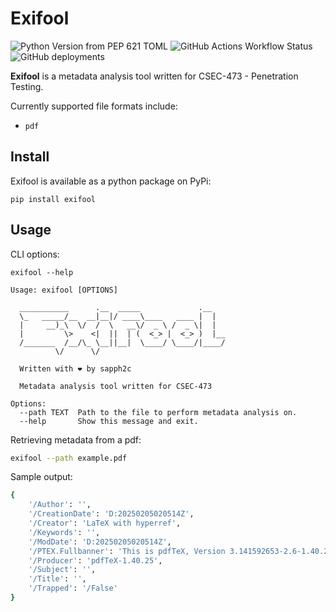 # Exifool

![Python Version from PEP 621 TOML](https://img.shields.io/python/required-version-toml?tomlFilePath=https%3A%2F%2Fraw.githubusercontent.com%2Fsapph2c%2Fexifool%2Fmain%2Fpyproject.toml&style=for-the-badge&logo=python&logoSize=auto)
![GitHub Actions Workflow Status](https://img.shields.io/github/actions/workflow/status/sapph2c/exifool/ci.yml?style=for-the-badge&logo=github&logoSize=auto)
![GitHub deployments](https://img.shields.io/github/deployments/sapph2c/exifool/pypi?style=for-the-badge&logo=pypi&logoColor=white&logoSize=auto)

**Exifool** is a metadata analysis tool written for CSEC-473 - Penetration Testing.

Currently supported file formats include:

- `pdf`

## Install

Exifool is available as a python package on PyPi:

```
pip install exifool
```

## Usage

CLI options:

```
exifool --help

Usage: exifool [OPTIONS]

  ___________      .__  _____             .__
  \_   _____/__  __|__|/ ____\____   ____ |  |
  |     __)_\  \/  /  \   __\/  _ \ /  _ \|  |
  |         \>    <|  ||  | (  <_> |  <_> )  |__
  /_______  /__/\_ \__||__|  \____/ \____/|____/
          \/      \/

  Written with ❤️ by sapph2c

  Metadata analysis tool written for CSEC-473

Options:
  --path TEXT  Path to the file to perform metadata analysis on.
  --help       Show this message and exit.

```

Retrieving metadata from a pdf:

```bash
exifool --path example.pdf
```

Sample output:

```bash
{
    '/Author': '',
    '/CreationDate': 'D:20250205020514Z',
    '/Creator': 'LaTeX with hyperref',
    '/Keywords': '',
    '/ModDate': 'D:20250205020514Z',
    '/PTEX.Fullbanner': 'This is pdfTeX, Version 3.141592653-2.6-1.40.25 (TeX Live 2023) kpathsea version 6.3.5',
    '/Producer': 'pdfTeX-1.40.25',
    '/Subject': '',
    '/Title': '',
    '/Trapped': '/False'
}
```
